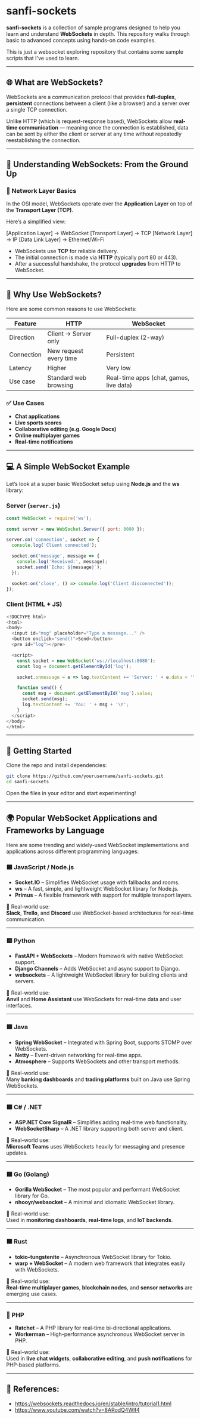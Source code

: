 # sanfi-sockets

**sanfi-sockets** is a collection of sample programs designed to help you learn and understand **WebSockets** in depth. This repository walks through basic to advanced concepts using hands-on code examples.

This is just a websocket exploring repository that contains some sample scripts that I've used to learn. 

---

## 🌐 What are WebSockets?

WebSockets are a communication protocol that provides **full-duplex**, **persistent** connections between a client (like a browser) and a server over a single TCP connection.

Unlike HTTP (which is request-response based), WebSockets allow **real-time communication** — meaning once the connection is established, data can be sent by either the client or server at any time without repeatedly reestablishing the connection.

---

## 🧠 Understanding WebSockets: From the Ground Up

### 📶 Network Layer Basics

In the OSI model, WebSockets operate over the **Application Layer** on top of the **Transport Layer (TCP)**.

Here’s a simplified view:

[Application Layer] → WebSocket [Transport Layer] → TCP [Network Layer] → IP [Data Link Layer] → Ethernet/Wi-Fi


- WebSockets use **TCP** for reliable delivery.
- The initial connection is made via **HTTP** (typically port 80 or 443).
- After a successful handshake, the protocol **upgrades** from HTTP to WebSocket.

---

## 🤔 Why Use WebSockets?

Here are some common reasons to use WebSockets:

| Feature              | HTTP                   | WebSocket                |
|----------------------|------------------------|--------------------------|
| Direction            | Client → Server only   | Full-duplex (2-way)      |
| Connection           | New request every time | Persistent               |
| Latency              | Higher                 | Very low                 |
| Use case             | Standard web browsing  | Real-time apps (chat, games, live data) |

### ✅ Use Cases

- **Chat applications**
- **Live sports scores**
- **Collaborative editing (e.g. Google Docs)**
- **Online multiplayer games**
- **Real-time notifications**

---

## 💻 A Simple WebSocket Example

Let’s look at a super basic WebSocket setup using **Node.js** and the **ws** library:

### Server (`server.js`)

```js
const WebSocket = require('ws');

const server = new WebSocket.Server({ port: 8080 });

server.on('connection', socket => {
  console.log('Client connected');

  socket.on('message', message => {
    console.log('Received:', message);
    socket.send(`Echo: ${message}`);
  });

  socket.on('close', () => console.log('Client disconnected'));
});
```

### Client (HTML + JS)

```js
<!DOCTYPE html>
<html>
<body>
  <input id="msg" placeholder="Type a message..." />
  <button onclick="send()">Send</button>
  <pre id="log"></pre>

  <script>
    const socket = new WebSocket('ws://localhost:8080');
    const log = document.getElementById('log');

    socket.onmessage = e => log.textContent += 'Server: ' + e.data + '\n';

    function send() {
      const msg = document.getElementById('msg').value;
      socket.send(msg);
      log.textContent += 'You: ' + msg + '\n';
    }
  </script>
</body>
</html>
```
---
## 🚀 Getting Started
Clone the repo and install dependencies:

```bash
git clone https://github.com/yourusername/sanfi-sockets.git
cd sanfi-sockets
```
Open the files in your editor and start experimenting!

---
## 🌍 Popular WebSocket Applications and Frameworks by Language

Here are some trending and widely-used WebSocket implementations and applications across different programming languages:

### 🟦 JavaScript / Node.js

- **Socket.IO** – Simplifies WebSocket usage with fallbacks and rooms.
- **ws** – A fast, simple, and lightweight WebSocket library for Node.js.
- **Primus** – A flexible framework with support for multiple transport layers.

🔗 Real-world use:  
**Slack**, **Trello**, and **Discord** use WebSocket-based architectures for real-time communication.

---

### 🟨 Python

- **FastAPI + WebSockets** – Modern framework with native WebSocket support.
- **Django Channels** – Adds WebSocket and async support to Django.
- **websockets** – A lightweight WebSocket library for building clients and servers.

🔗 Real-world use:  
**Anvil** and **Home Assistant** use WebSockets for real-time data and user interfaces.

---

### 🟥 Java

- **Spring WebSocket** – Integrated with Spring Boot, supports STOMP over WebSockets.
- **Netty** – Event-driven networking for real-time apps.
- **Atmosphere** – Supports WebSockets and other transport methods.

🔗 Real-world use:  
Many **banking dashboards** and **trading platforms** built on Java use Spring WebSockets.

---

### 🟪 C# / .NET

- **ASP.NET Core SignalR** – Simplifies adding real-time web functionality.
- **WebSocketSharp** – A .NET library supporting both server and client.

🔗 Real-world use:  
**Microsoft Teams** uses WebSockets heavily for messaging and presence updates.

---

### 🟩 Go (Golang)

- **Gorilla WebSocket** – The most popular and performant WebSocket library for Go.
- **nhooyr/websocket** – A minimal and idiomatic WebSocket library.

🔗 Real-world use:  
Used in **monitoring dashboards**, **real-time logs**, and **IoT backends**.

---

### 🟫 Rust

- **tokio-tungstenite** – Asynchronous WebSocket library for Tokio.
- **warp + WebSocket** – A modern web framework that integrates easily with WebSockets.

🔗 Real-world use:  
**Real-time multiplayer games**, **blockchain nodes**, and **sensor networks** are emerging use cases.

---

### 🐘 PHP

- **Ratchet** – A PHP library for real-time bi-directional applications.
- **Workerman** – High-performance asynchronous WebSocket server in PHP.

🔗 Real-world use:  
Used in **live chat widgets**, **collaborative editing**, and **push notifications** for PHP-based platforms.

---

## 📔 References:
- https://websockets.readthedocs.io/en/stable/intro/tutorial1.html
- https://www.youtube.com/watch?v=8ARodQ4Wlf4
